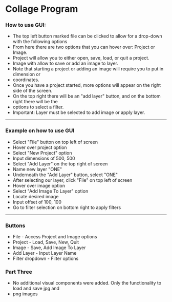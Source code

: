# Collage Program

### How to use GUI:

- The top left button marked file can be clicked to allow for a drop-down with the following options
- From here there are two options that you can hover over: Project or Image.
- Project will allow you to either open, save, load, or quit a project.
- Image with allow to save or add an image to layer.
- Note that starting a project or adding an image will require you to put in dimension or 
- coordinates.
- Once you have a project started, more options will appear on the right side of the screen.
- On the top right there will be an "add layer" button, and on the bottom right there will be the
- options to select a filter.
- Important: Layer must be selected to add image or apply layer.

---

### Example on how to use GUI

- Select "File" button on top left of screen
- Hover over project option
- Select "New Project" option
- Input dimensions of 500, 500
- Select "Add Layer" on the top right of screen
- Name new layer "ONE"
- Underneath the "Add Layer" button, select "ONE"
- After selecting our layer, click "File" on top left of screen
- Hover over image option
- Select "Add Image To Layer" option
- Locate desired image
- Input offset of 100, 100
- Go to filter selection on bottom right to apply filters

---

### Buttons

- File - Access Project and Image options
- Project - Load, Save, New, Quit
- Image - Save, Add Image To Layer
- Add Layer - Input Layer Name
- Filter dropdown - Filter options

### Part Three

- No additional visual components were added. Only the functionality to load and save jpg and 
- png images